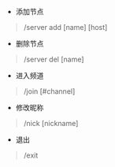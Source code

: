 * 添加节点
> /server add [name] [host]
* 删除节点
> /server del [name]
* 进入频道
> /join [#channel]
* 修改昵称
> /nick [nickname]
* 退出
> /exit

